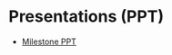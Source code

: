 # Presentations (PPT)
- [Milestone PPT](https://docs.google.com/presentation/d/1WxHT6yiQn22pz9p8FpatNc9fQAWqSO5N/edit?usp=sharing&ouid=104212249437184588670&rtpof=true&sd=true)
